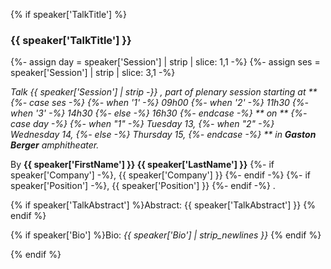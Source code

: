 {% if speaker['TalkTitle'] %}

<h3 id="{{ speaker['FirstName'] }}-{{ speaker['LastName'] }}-talk">{{ speaker['TalkTitle'] }}</h3>

{%- assign day = speaker['Session'] | strip | slice: 1,1 -%}
{%- assign ses = speaker['Session'] | strip | slice: 3,1 -%}

*Talk {{ speaker['Session'] | strip -}}
, part of plenary session starting at
**
{%- case ses -%}
{%- when '1' -%}
09h00
{%- when '2' -%}
11h30
{%- when '3' -%}
14h30
{%- else -%}
16h30
{%- endcase -%}
**
 on
**
{%- case day -%}
{%- when "1" -%}
Tuesday 13,
{%- when "2" -%}
Wednesday 14,
{%- else -%}
Thursday 15,
{%- endcase  -%}
**
 in **Gaston Berger** amphitheater.*

By **{{ speaker['FirstName'] }} {{ speaker['LastName'] }}**
{%- if speaker['Company']  -%}, {{ speaker['Company']  }} {%- endif -%}
{%- if speaker['Position'] -%}, {{ speaker['Position'] }} {%- endif -%}
.

{% if speaker['TalkAbstract'] %}Abstract: {{ speaker['TalkAbstract'] }} {% endif %}

{% if speaker['Bio']          %}Bio:     *{{ speaker['Bio'] | strip_newlines }}* {% endif %}

{% endif %}
